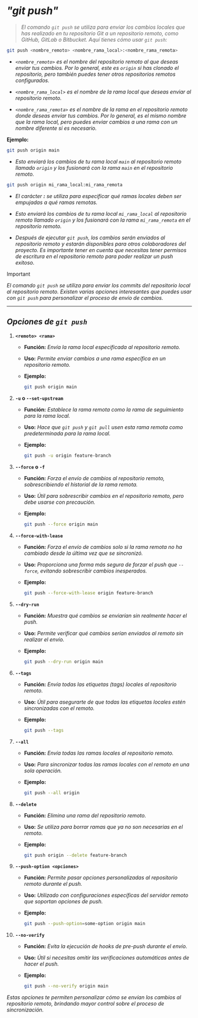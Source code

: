 <!-- Autor: Daniel Benjamin Perez Morales -->
<!-- GitHub: https://github.com/DanielPerezMoralesDev13 -->
<!-- Correo electrónico: danielperezdev@proton.me -->

# ***"git push"***

> *El comando `git push` se utiliza para enviar los cambios locales que has realizado en tu repositorio Git a un repositorio remoto, como GitHub, GitLab o Bitbucket. Aquí tienes cómo usar `git push`:*

```bash
git push <nombre_remoto> <nombre_rama_local>:<nombre_rama_remota>
```

- *`<nombre_remoto>` es el nombre del repositorio remoto al que deseas enviar tus cambios. Por lo general, este es `origin` si has clonado el repositorio, pero también puedes tener otros repositorios remotos configurados.*

- *`<nombre_rama_local>` es el nombre de la rama local que deseas enviar al repositorio remoto.*

- *`<nombre_rama_remota>` es el nombre de la rama en el repositorio remoto donde deseas enviar tus cambios. Por lo general, es el mismo nombre que la rama local, pero puedes enviar cambios a una rama con un nombre diferente si es necesario.*

**Ejemplo:**

```bash
git push origin main
```

- *Esto enviará los cambios de tu rama local `main` al repositorio remoto llamado `origin` y los fusionará con la rama `main` en el repositorio remoto.*

```bash
git push origin mi_rama_local:mi_rama_remota
```

- *El carácter **:** se utiliza para especificar qué ramas locales deben ser empujadas a qué ramas remotas.*

- *Esto enviará los cambios de tu rama local `mi_rama_local` al repositorio remoto llamado `origin` y los fusionará con la rama `mi_rama_remota` en el repositorio remoto.*

- *Después de ejecutar `git push`, los cambios serán enviados al repositorio remoto y estarán disponibles para otros colaboradores del proyecto. Es importante tener en cuenta que necesitas tener permisos de escritura en el repositorio remoto para poder realizar un push exitoso.*

> [!IMPORTANT]
> *El comando `git push` se utiliza para enviar los commits del repositorio local al repositorio remoto. Existen varias opciones interesantes que puedes usar con `git push` para personalizar el proceso de envío de cambios.*

---

## ***Opciones de `git push`***

1. **`<remoto> <rama>`**
   - **Función:** *Envía la rama local especificada al repositorio remoto.*
   - **Uso:** *Permite enviar cambios a una rama específica en un repositorio remoto.*
   - **Ejemplo:**

     ```bash
     git push origin main
     ```

2. **`-u` o `--set-upstream`**
   - **Función:** *Establece la rama remota como la rama de seguimiento para la rama local.*
   - **Uso:** *Hace que `git push` y `git pull` usen esta rama remota como predeterminada para la rama local.*
   - **Ejemplo:**

     ```bash
     git push -u origin feature-branch
     ```

3. **`--force` o `-f`**
   - **Función:** *Forza el envío de cambios al repositorio remoto, sobrescribiendo el historial de la rama remota.*
   - **Uso:** *Útil para sobrescribir cambios en el repositorio remoto, pero debe usarse con precaución.*
   - **Ejemplo:**

     ```bash
     git push --force origin main
     ```

4. **`--force-with-lease`**
   - **Función:** *Forza el envío de cambios solo si la rama remota no ha cambiado desde la última vez que se sincronizó.*
   - **Uso:** *Proporciona una forma más segura de forzar el push que `--force`, evitando sobrescribir cambios inesperados.*
   - **Ejemplo:**

     ```bash
     git push --force-with-lease origin feature-branch
     ```

5. **`--dry-run`**
   - **Función:** *Muestra qué cambios se enviarían sin realmente hacer el push.*
   - **Uso:** *Permite verificar qué cambios serían enviados al remoto sin realizar el envío.*
   - **Ejemplo:**

     ```bash
     git push --dry-run origin main
     ```

6. **`--tags`**
   - **Función:** *Envía todas las etiquetas (tags) locales al repositorio remoto.*
   - **Uso:** *Útil para asegurarte de que todas las etiquetas locales estén sincronizadas con el remoto.*
   - **Ejemplo:**

     ```bash
     git push --tags
     ```

7. **`--all`**
   - **Función:** *Envía todas las ramas locales al repositorio remoto.*
   - **Uso:** *Para sincronizar todas las ramas locales con el remoto en una sola operación.*
   - **Ejemplo:**

     ```bash
     git push --all origin
     ```

8. **`--delete`**
   - **Función:** *Elimina una rama del repositorio remoto.*
   - **Uso:** *Se utiliza para borrar ramas que ya no son necesarias en el remoto.*
   - **Ejemplo:**

     ```bash
     git push origin --delete feature-branch
     ```

9. **`--push-option <opciones>`**
   - **Función:** *Permite pasar opciones personalizadas al repositorio remoto durante el push.*
   - **Uso:** *Utilizado con configuraciones específicas del servidor remoto que soportan opciones de push.*
   - **Ejemplo:**

     ```bash
     git push --push-option=some-option origin main
     ```

10. **`--no-verify`**
    - **Función:** *Evita la ejecución de hooks de pre-push durante el envío.*
    - **Uso:** *Útil si necesitas omitir las verificaciones automáticas antes de hacer el push.*
    - **Ejemplo:**

      ```bash
      git push --no-verify origin main
      ```

*Estas opciones te permiten personalizar cómo se envían los cambios al repositorio remoto, brindando mayor control sobre el proceso de sincronización.*
